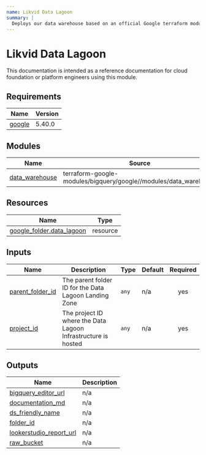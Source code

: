 ```yaml
---
name: Likvid Data Lagoon
summary: |
  Deploys our data warehouse based on an official Google terraform module.
---
```


# Likvid Data Lagoon

This documentation is intended as a reference documentation for cloud foundation or platform engineers using this module.

<!-- BEGIN_TF_DOCS -->
## Requirements

| Name | Version |
|------|---------|
| <a name="requirement_google"></a> [google](#requirement\_google) | 5.40.0 |

## Modules

| Name | Source | Version |
|------|--------|---------|
| <a name="module_data_warehouse"></a> [data\_warehouse](#module\_data\_warehouse) | terraform-google-modules/bigquery/google//modules/data_warehouse | n/a |

## Resources

| Name | Type |
|------|------|
| [google_folder.data_lagoon](https://registry.terraform.io/providers/hashicorp/google/5.40.0/docs/resources/folder) | resource |

## Inputs

| Name | Description | Type | Default | Required |
|------|-------------|------|---------|:--------:|
| <a name="input_parent_folder_id"></a> [parent\_folder\_id](#input\_parent\_folder\_id) | The parent folder ID for the Data Lagoon Landing Zone | `any` | n/a | yes |
| <a name="input_project_id"></a> [project\_id](#input\_project\_id) | The project ID where the Data Lagoon Infrastructure is hosted | `any` | n/a | yes |

## Outputs

| Name | Description |
|------|-------------|
| <a name="output_bigquery_editor_url"></a> [bigquery\_editor\_url](#output\_bigquery\_editor\_url) | n/a |
| <a name="output_documentation_md"></a> [documentation\_md](#output\_documentation\_md) | n/a |
| <a name="output_ds_friendly_name"></a> [ds\_friendly\_name](#output\_ds\_friendly\_name) | n/a |
| <a name="output_folder_id"></a> [folder\_id](#output\_folder\_id) | n/a |
| <a name="output_lookerstudio_report_url"></a> [lookerstudio\_report\_url](#output\_lookerstudio\_report\_url) | n/a |
| <a name="output_raw_bucket"></a> [raw\_bucket](#output\_raw\_bucket) | n/a |
<!-- END_TF_DOCS -->
